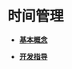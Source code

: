 # 时间管理<a name="ZH-CN_TOPIC_0000001078876462"></a>

-   **[基本概念](kernel-mini-basic-time-basic.md)**  

-   **[开发指导](kernel-mini-basic-time-guide.md)**  


